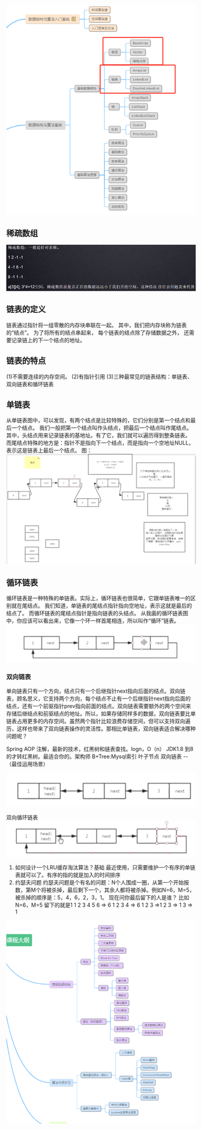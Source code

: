 ![img.png](img.png)

## 稀疏数组

![img_5.png](img_5.png)

## 链表的定义

链表通过指针将一组零散的内存块串联在一起。
其中，我们把内存块称为链表的“结点”。
为了将所有的结点串起来，
每个链表的结点除了存储数据之外，
还需要记录链上的下一个结点的地址。

## 链表的特点

(1)不需要连续的内存空间。
(2)有指针引用
(3)三种最常见的链表结构：单链表、双向链表和循环链表

## 单链表

从单链表图中，可以发现，有两个结点是比较特殊的，它们分别是第一个结点和最后一个结点。
我们一般把第一个结点叫作头结点，把最后一个结点叫作尾结点。
其中，头结点用来记录链表的基地址。有了它，我们就可以遍历得到整条链表。
而尾结点特殊的地方是：指针不是指向下一个结点，而是指向一个空地址NULL，表示这是链表上最后一个结点。
图：
![img_1.png](img_1.png)

## 循环链表

循环链表是一种特殊的单链表。实际上，循环链表也很简单，它跟单链表唯一的区别就在尾结点。
我们知道，单链表的尾结点指针指向空地址，表示这就是最后的结点了。
而循环链表的尾结点指针是指向链表的头结点。
从我画的循环链表图中，你应该可以看出来，它像一个环一样首尾相连，所以叫作“循环”链表。
![img_2.png](img_2.png)

### 双向链表

单向链表只有一个方向，结点只有一个后继指针next指向后面的结点。双向链表，顾名思义，它支持两个方向，每个结点不止有一个后继指针next指向后面的结点，还有一个前驱指针prev指向前面的结点。双向链表需要额外的两个空间来存储后继结点和前驱结点的地址。所以，如果存储同样多的数据，双向链表要比单链表占用更多的内存空间。虽然两个指针比较浪费存储空间，但可以支持双向遍历，这样也带来了双向链表操作的灵活性。那相比单链表，双向链表适合解决哪种问题呢？

Spring AOP 注解，最新的技术，红黑树和链表查找。logn，O（n） JDK1.8 到8的才转红黑树。最适合你的。架构师
B+Tree:Mysql索引 叶子节点 双向链表 -- （最佳运用场景）

![img_4.png](img_4.png)

双向循环链表![双向循环链表](img_3.png)

1. 如何设计一个LRU缓存淘汰算法？基础
   最近使用，只需要维护一个有序的单链表就可以了。有序的指的就是加入的时间排序
2. 约瑟夫问题
   约瑟夫问题是个有名的问题：N个人围成一圈，从第一个开始报数，第M个将被杀掉，最后剩下一个，其余人都将被杀掉。例如N=6，M=5，被杀掉的顺序是：5，4，6，2，3，1。
   现在问你最后留下的人是谁？
   比如N=6，M=5
   留下的就是1
   1 2 3 4 5 6 => 6 1 2 3 4 => 6 1 2 3 =>1 2 3 => 1 3 => 1

![img_6.png](img_6.png)
